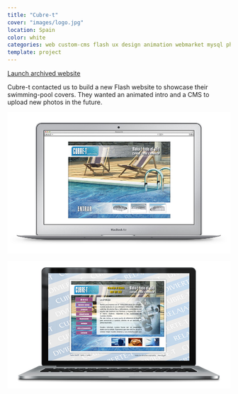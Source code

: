```yaml
---
title: "Cubre-t"
cover: "images/logo.jpg"
location: Spain
color: white
categories: web custom-cms flash ux design animation webmarket mysql php
template: project
---
```


<p class="align-center">
<a class="btn" href="http://work.joanmira.com/webs/cubre-t/" target="_blank">Launch archived website</a>
</p>

Cubre-t contacted us to build a new Flash website to showcase their swimming-pool covers. They wanted an animated intro and a CMS to upload new photos in the future.

![](./images/1.jpg)

![](./images/2.jpg)
